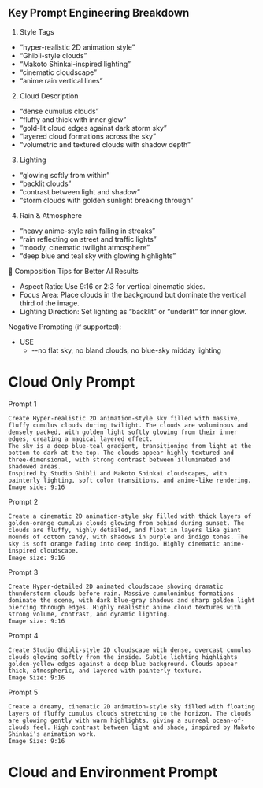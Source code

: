 ## Key Prompt Engineering Breakdown

1. Style Tags
  - “hyper-realistic 2D animation style”
  - “Ghibli-style clouds”
  - “Makoto Shinkai-inspired lighting”
  - “cinematic cloudscape”
  - “anime rain vertical lines”

2. Cloud Description
  - “dense cumulus clouds”
  - “fluffy and thick with inner glow”
  - “gold-lit cloud edges against dark storm sky”
  - “layered cloud formations across the sky”
  - “volumetric and textured clouds with shadow depth”

3. Lighting
  - “glowing softly from within”
  - “backlit clouds”
  - “contrast between light and shadow”
  - “storm clouds with golden sunlight breaking through”

4. Rain & Atmosphere

  - “heavy anime-style rain falling in streaks”
  - “rain reflecting on street and traffic lights”
  - “moody, cinematic twilight atmosphere”
  - “deep blue and teal sky with glowing highlights”

📐 Composition Tips for Better AI Results

  - Aspect Ratio: Use 9:16 or 2:3 for vertical cinematic skies.
  - Focus Area: Place clouds in the background but dominate the vertical third of the image.
  - Lighting Direction: Set lighting as “backlit” or “underlit” for inner glow.

Negative Prompting (if supported):
  -  USE 
     - --no flat sky, no bland clouds, no blue-sky midday lighting

# Cloud Only Prompt

Prompt 1
```
Create Hyper-realistic 2D animation-style sky filled with massive, fluffy cumulus clouds during twilight. The clouds are voluminous and densely packed, with golden light softly glowing from their inner edges, creating a magical layered effect.
The sky is a deep blue-teal gradient, transitioning from light at the bottom to dark at the top. The clouds appear highly textured and three-dimensional, with strong contrast between illuminated and shadowed areas.
Inspired by Studio Ghibli and Makoto Shinkai cloudscapes, with painterly lighting, soft color transitions, and anime-like rendering.
Image side: 9:16
```


Prompt 2
```
Create a cinematic 2D animation-style sky filled with thick layers of golden-orange cumulus clouds glowing from behind during sunset. The clouds are fluffy, highly detailed, and float in layers like giant mounds of cotton candy, with shadows in purple and indigo tones. The sky is soft orange fading into deep indigo. Highly cinematic anime-inspired cloudscape.
Image size: 9:16
```

Prompt 3
```
Create Hyper-detailed 2D animated cloudscape showing dramatic thunderstorm clouds before rain. Massive cumulonimbus formations dominate the scene, with dark blue-gray shadows and sharp golden light piercing through edges. Highly realistic anime cloud textures with strong volume, contrast, and dynamic lighting.
Image size: 9:16
```

Prompt 4
```
Create Studio Ghibli-style 2D cloudscape with dense, overcast cumulus clouds glowing softly from the inside. Subtle lighting highlights golden-yellow edges against a deep blue background. Clouds appear thick, atmospheric, and layered with painterly texture.
Image Size: 9:16
```

Prompt 5
```
Create a dreamy, cinematic 2D animation-style sky filled with floating layers of fluffy cumulus clouds stretching to the horizon. The clouds are glowing gently with warm highlights, giving a surreal ocean-of-clouds feel. High contrast between light and shade, inspired by Makoto Shinkai’s animation work.
Image Size: 9:16
```

# Cloud and Environment Prompt


